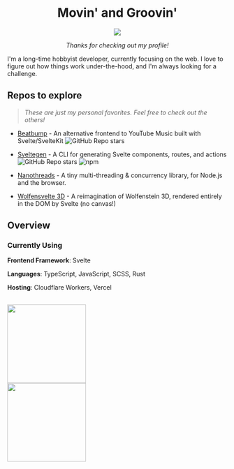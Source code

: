 <h1 align="center">Movin' and Groovin'</h1>
<p align="center"><img align="center" src="https://user-images.githubusercontent.com/72365477/150877966-fa764d83-b357-47c1-ab15-912530b26352.gif" /></p>

<p align="center"><em>Thanks for checking out my profile!</em></p>

I'm a long-time hobbyist developer, currently focusing on the web. I love to figure out how things work under-the-hood, and I'm always looking for a challenge.


## Repos to explore

> _These are just my personal favorites. Feel free to check out the others!_

* [Beatbump](https://github.com/snuffyDev/Beatbump) - An alternative frontend to YouTube Music built with Svelte/SvelteKit ![GitHub Repo stars](https://img.shields.io/github/stars/snuffyDev/Beatbump?style=flat-square&logo=github)

* [Sveltegen](https://github.com/snuffyDev/sveltegen) - A CLI for generating Svelte components, routes, and actions  ![GitHub Repo stars](https://img.shields.io/github/stars/snuffyDev/svelteGen?style=flat-square&logo=github) ![npm](https://img.shields.io/npm/dt/sveltegen?color=red&logo=npm&style=flat-square) 

* [Nanothreads](https://github.com/snuffyDev/nanothreads) - A tiny multi-threading & concurrency library, for Node.js and the browser.

* [Wolfensvelte 3D](https://github.com/snuffyDev/Wolfensvelte-3D) - A reimagination of Wolfenstein 3D, rendered entirely in the DOM by Svelte (no canvas!)

## Overview

### Currently Using

**Frontend Framework**: Svelte

**Languages**: TypeScript, JavaScript, SCSS, Rust

**Hosting**: Cloudflare Workers, Vercel

<br/>

<img height="180" src="https://github-readme-stats.vercel.app/api?username=snuffyDev&show_icons=true&theme=nord&include_all_commits=true&count_private=true&disable_animations=true"/>

<div align="left">
<img height="180" src="https://github-readme-stats.vercel.app/api/top-langs/?username=snuffydev&layout=compact&theme=nord"/>
</div>
